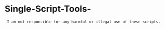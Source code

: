 # Single-Script-Tools-
     I am not responsible for any harmful or illegal use of these scripts.
    
